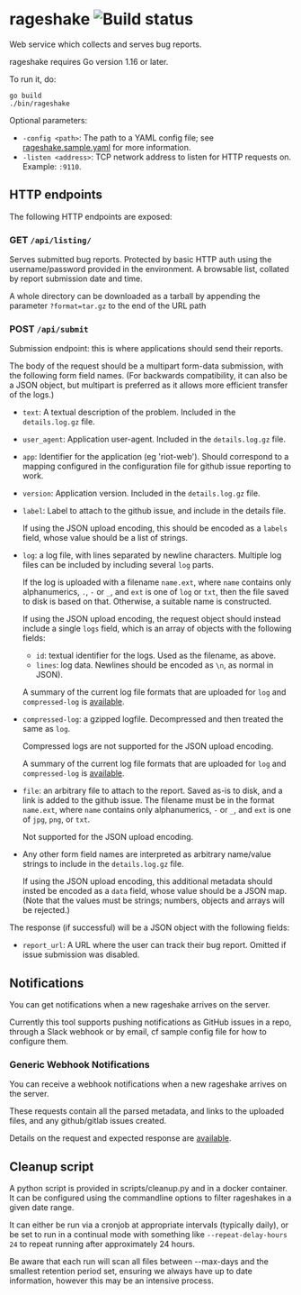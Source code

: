 # rageshake ![Build status](https://github.com/matrix-org/rageshake/actions/workflows/linting.yaml/badge.svg)

Web service which collects and serves bug reports.

rageshake requires Go version 1.16 or later.

To run it, do:

```
go build
./bin/rageshake
```

Optional parameters:

 * `-config <path>`: The path to a YAML config file; see
   [rageshake.sample.yaml](rageshake.sample.yaml) for more information.
 * `-listen <address>`: TCP network address to listen for HTTP requests
   on. Example: `:9110`.

## HTTP endpoints

The following HTTP endpoints are exposed:

### GET `/api/listing/`

Serves submitted bug reports. Protected by basic HTTP auth using the
username/password provided in the environment. A browsable list, collated by
report submission date and time.

A whole directory can be downloaded as a tarball by appending the parameter `?format=tar.gz` to the end of the URL path

### POST `/api/submit`

Submission endpoint: this is where applications should send their reports.

The body of the request should be a multipart form-data submission, with the
following form field names. (For backwards compatibility, it can also be a JSON
object, but multipart is preferred as it allows more efficient transfer of the
logs.)

* `text`: A textual description of the problem. Included in the
  `details.log.gz` file.

* `user_agent`: Application user-agent.  Included in the `details.log.gz` file.

* `app`: Identifier for the application (eg 'riot-web'). Should correspond to a
  mapping configured in the configuration file for github issue reporting to
  work.

* `version`: Application version. Included in the `details.log.gz` file.

* `label`: Label to attach to the github issue, and include in the details file.

  If using the JSON upload encoding, this should be encoded as a `labels` field,
  whose value should be a list of strings.

* `log`: a log file, with lines separated by newline characters. Multiple log
  files can be included by including several `log` parts.

  If the log is uploaded with a filename `name.ext`, where `name` contains only
  alphanumerics, `.`, `-` or `_`, and `ext` is one of `log` or `txt`, then the
  file saved to disk is based on that. Otherwise, a suitable name is
  constructed.

  If using the JSON upload encoding, the request object should instead include
  a single `logs` field, which is an array of objects with the following
  fields:

    * `id`: textual identifier for the logs. Used as the filename, as above.
    * `lines`: log data. Newlines should be  encoded as `\n`, as normal in JSON).

  A summary of the current log file formats that are uploaded for `log` and
  `compressed-log`  is [available](docs/submitted_reports.md).

* `compressed-log`: a gzipped logfile. Decompressed and then treated the same as
  `log`.

  Compressed logs are not supported for the JSON upload encoding.
  
  A summary of the current log file formats that are uploaded for `log` and
  `compressed-log` is [available](docs/submitted_reports.md).

* `file`: an arbitrary file to attach to the report. Saved as-is to disk, and
  a link is added to the github issue. The filename must be in the format
  `name.ext`, where `name` contains only alphanumerics, `-` or `_`, and `ext`
  is one of `jpg`, `png`, or `txt`.

  Not supported for the JSON upload encoding.

* Any other form field names are interpreted as arbitrary name/value strings to
  include in the `details.log.gz` file.

  If using the JSON upload encoding, this additional metadata should insted be
  encoded as a `data` field, whose value should be a JSON map. (Note that the
  values must be strings; numbers, objects and arrays will be rejected.)

The response (if successful) will be a JSON object with the following fields:

* `report_url`: A URL where the user can track their bug report. Omitted if
  issue submission was disabled.

## Notifications

You can get notifications when a new rageshake arrives on the server.

Currently this tool supports pushing notifications as GitHub issues in a repo,
through a Slack webhook or by email, cf sample config file for how to
configure them.

### Generic Webhook Notifications

You can receive a webhook notifications when a new rageshake arrives on the server.

These requests contain all the parsed metadata, and links to the uploaded files, and any github/gitlab
issues created.

Details on the request and expected response are [available](docs/generic\_webhook.md).


## Cleanup script

A python script is provided in scripts/cleanup.py and in a docker container. It can be configured
using the commandline options to filter rageshakes in a given date range.

It can either be run via a cronjob at appropriate intervals (typically daily), or
be set to run in a continual mode with something like `--repeat-delay-hours 24`
to repeat running after approximately 24 hours.

Be aware that each run will scan all files between --max-days and the smallest retention period set,
ensuring we always have up to date information, however this may be an intensive process.
